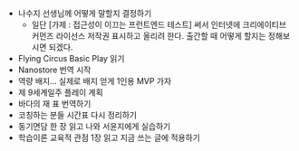 - 나수지 선생님께 어떻게 말할지 결정하기
	- 일단 [가제 : 접근성이 이끄는 프런트엔드 테스트] 써서 인터넷에 크리에이티브 커먼즈 라이선스 저작권 표시하고 올리려 한다. 출간할 때 어떻게 할지는 정해보시면 되겠다.
- Flying Circus Basic Play 읽기
- Nanostore 번역 시작
- 역량 배지... 실제로 배지 얻게 1인용 MVP 가자
- 제 9세계일주 플레이 계획
- 바다의 재 표 번역하기
- 코칭하는 분들 시간표 다시 정리하기
- 동기면담 한 장 읽고 나와 서윤지에게 실습하기
- 학습이론 교육적 관점 1장 읽고 지금 쓰는 글에 적용하기